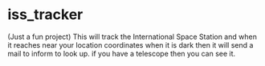 # iss_tracker
(Just a fun project) This will track the International Space Station and when it reaches near your location coordinates when it is dark then it will send a mail to inform to look up. if you have a telescope then you can see it. 
